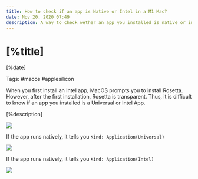 ```yaml
---
title: How to check if an app is Native or Intel in a M1 Mac?
date: Nov 20, 2020 07:49
description: A way to check wether an app you installed is native or intel is to right click "Get Info" in an application.
---
```


# [%title]

[%date]

Tags: #macos #applesilicon

When you first install an Intel app, MacOS prompts you to install Rosetta. However, after the first installation, Rosetta is transparent. Thus, it is difficult to know if an app you installed is a Universal or Intel App. 

[%description]

![](https://images.sergiodelamo.com/app-get-info.png)

If the app runs natively, it tells you `Kind: Application(Universal)`

![](https://images.sergiodelamo.com/macos-app-universal.png)

If the app runs natively, it tells you `Kind: Application(Intel)`

![](https://images.sergiodelamo.com/macos-app-intel.png)

